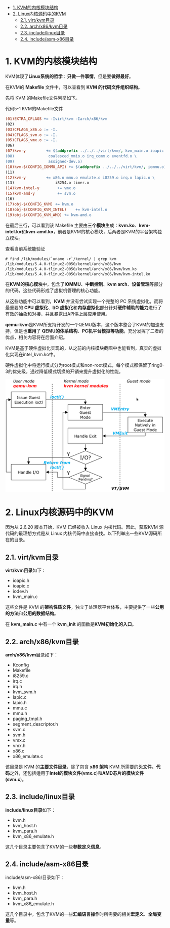 
<!-- @import "[TOC]" {cmd="toc" depthFrom=1 depthTo=6 orderedList=false} -->

<!-- code_chunk_output -->

- [1. KVM的内核模块结构](#1-kvm的内核模块结构)
- [2. Linux内核源码中的KVM](#2-linux内核源码中的kvm)
  - [2.1. virt/kvm目录](#21-virtkvm目录)
  - [2.2. arch/x86/kvm目录](#22-archx86kvm目录)
  - [2.3. include/linux目录](#23-includelinux目录)
  - [2.4. include/asm-x86目录](#24-includeasm-x86目录)

<!-- /code_chunk_output -->

# 1. KVM的内核模块结构

KVM体现了**Linux系统的哲学**：**只做一件事情**，但是要**做得最好**。

在KVM的 **Makefile** 文件中，可以查看到 **KVM 的代码文件组织结构**。

先将 KVM 的Makefile文件列举如下。

代码5-1 KVM的Makefile文件

```makefile
(01)EXTRA_CFLAGS += -Ivirt/kvm -Iarch/x86/kvm￼
(02)￼
(03)CFLAGS_x86.o := -I.￼
(04)CFLAGS_svm.o := -I.￼
(05)CFLAGS_vmx.o := -I.￼
(06)￼
(07)kvm-y         += $(addprefix ../../../virt/kvm/, kvm_main.o ioapic.o \￼
(08)               coalesced_mmio.o irq_comm.o eventfd.o \￼
(09)               assigned-dev.o)￼
(10)kvm-$(CONFIG_IOMMU_API) += $(addprefix ../../../virt/kvm/, iommu.o)￼
(11)￼
(12)kvm-y         += x86.o mmu.o emulate.o i8259.o irq.o lapic.o \￼
(13)                  i8254.o timer.o￼
(14)kvm-intel-y        += vmx.o￼
(15)kvm-amd-y          += svm.o￼
(16)￼
(17)obj-$(CONFIG_KVM) += kvm.o￼
(18)obj-$(CONFIG_KVM_INTEL)    += kvm-intel.o￼
(19)obj-$(CONFIG_KVM_AMD) += kvm-amd.o
```

在最后三行，可以看到该 Makefile 主要由**三个模块**生成：**kvm.ko**、**kvm\-intel.ko**和**kvm-amd.ko**，前者是KVM的核心模块，后两者是KVM的平台架构独立模块。

查看当前系统能验证

```
# find /lib/modules/`uname -r`/kernel/ | grep kvm
/lib/modules/5.4.0-tlinux2-0050/kernel/arch/x86/kvm
/lib/modules/5.4.0-tlinux2-0050/kernel/arch/x86/kvm/kvm.ko
/lib/modules/5.4.0-tlinux2-0050/kernel/arch/x86/kvm/kvm-intel.ko
```

在**KVM的核心模块**中，包含了**IOMMU**、**中断控制**、**kvm arch**、**设备管理**等部分的代码，这些代码形成了虚拟机管理的核心功能。

从这些功能中可以看到，**KVM** 并没有尝试实现一个完整的 PC 系统虚拟化，而将最重要的 **CPU 虚拟化**、**I/O 虚拟化**和**内存虚拟化**部分针对**硬件辅助的能力**进行了有效的抽象和对接，并且暴露出API供上层应用使用。

**qemu\-kvm**是KVM所支持开发的一个QEMU版本，这个版本整合了KVM的加速支持，但是也**重用**了 **QEMU的体系结构**、**PC机平台模拟等功能**，充分发挥了二者的优点，相关内容将在后面介绍。

KVM是基于硬件虚拟化实现的，从之前的内核模块截图中也能看到，真实的虚拟化实现在intel_kvm.ko中。

硬件虚拟化中将运行模式分为root模式和non-root模式，每个模式都保留了ring0-3的优先级，通过降低模式切换的开销来提升虚拟化的性能。


![2019-12-11-15-38-41.png](./images/2019-12-11-15-38-41.png)

# 2. Linux内核源码中的KVM

因为从 2.6.20 版本开始，KVM 已经被收入 Linux 内核代码。因此，获取KVM 源代码的最理想方式是从 Linux 内核代码中直接查找。以下列举出一些KVM源码所在的目录。

## 2.1. virt/kvm目录

**virt/kvm目录**如下：

- ioapic.h
- ioapic.c
- iodev.h
- kvm\_main.c

这些文件是 KVM 的**架构性质文件**，独立于处理器平台体系，主要提供了一些**公用的方法**和**公用的数据结构**。

在 **kvm\_main.c** 中有一个 **kvm\_init** 的函数是**KVM初始化的入口**。

## 2.2. arch/x86/kvm目录

**arch/x86/kvm**目录如下：

- Kconfig
- Makefile
- i8259.c
- irq.c
- irq.h
- kvm\_svm.h
- lapic.c
- lapic.h
- mmu.c
- mmu.h
- paging\_tmpl.h
- segment\_descriptor.h
- svm.c
- svm.h
- vmx.c
- vmx.h
- x86.c
- x86\_emulate.c

该目录是 KVM 的**主要文件目录**，除了包含 **x86 架构** KVM 所需要的**头文件、代码**之外，还包括适用于**Intel的模块文件(vmx.c**)和**AMD芯片的模块文件(svm.c**)。

## 2.3. include/linux目录

**include/linux目录**如下：

- kvm.h
- kvm\_host.h
- kvm\_para.h
- kvm\_x86\_emulate.h

这几个目录主要包含了KVM的一些**参数定义信息**。

## 2.4. include/asm-x86目录

include/asm\-x86/目录如下：

- kvm.h
- kvm\_host.h
- kvm\_para.h
- kvm\_x86\_emulate.h

这几个目录中，包含了KVM的一些**汇编语言操作**时所需要的相关**宏定义**、**全局变量**等。

